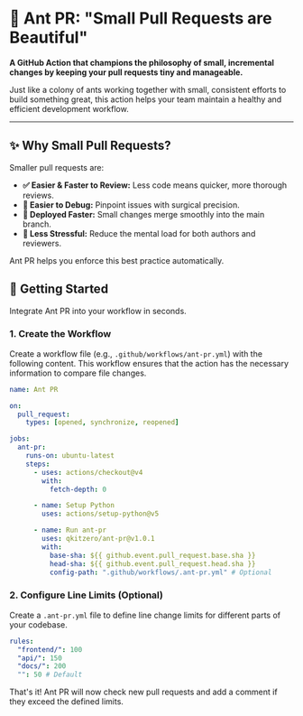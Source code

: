 # 🐜 Ant PR: "Small Pull Requests are Beautiful"

**A GitHub Action that champions the philosophy of small, incremental changes by keeping your pull requests tiny and manageable.**

Just like a colony of ants working together with small, consistent efforts to build something great, this action helps your team maintain a healthy and efficient development workflow.

---

## ✨ Why Small Pull Requests?

Smaller pull requests are:

- **✅ Easier & Faster to Review:** Less code means quicker, more thorough reviews.
- **🐛 Easier to Debug:** Pinpoint issues with surgical precision.
- **🚀 Deployed Faster:** Small changes merge smoothly into the main branch.
- **🧘 Less Stressful:** Reduce the mental load for both authors and reviewers.

Ant PR helps you enforce this best practice automatically.

## 🚀 Getting Started

Integrate Ant PR into your workflow in seconds.

### 1. Create the Workflow

Create a workflow file (e.g., `.github/workflows/ant-pr.yml`) with the following content. This workflow ensures that the action has the necessary information to compare file changes.

```yaml:ant-pr.yml
name: Ant PR

on:
  pull_request:
    types: [opened, synchronize, reopened]

jobs:
  ant-pr:
    runs-on: ubuntu-latest
    steps:
      - uses: actions/checkout@v4
        with:
          fetch-depth: 0

      - name: Setup Python
        uses: actions/setup-python@v5

      - name: Run ant-pr
        uses: qkitzero/ant-pr@v1.0.1
        with:
          base-sha: ${{ github.event.pull_request.base.sha }}
          head-sha: ${{ github.event.pull_request.head.sha }}
          config-path: ".github/workflows/.ant-pr.yml" # Optional
```

### 2. Configure Line Limits (Optional)

Create a `.ant-pr.yml` file to define line change limits for different parts of your codebase.

```yaml:.ant-pr.yml
rules:
  "frontend/": 100
  "api/": 150
  "docs/": 200
  "": 50 # Default
```

That's it! Ant PR will now check new pull requests and add a comment if they exceed the defined limits.
